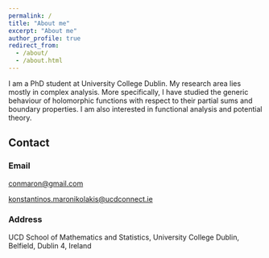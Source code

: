 ```yaml
---
permalink: /
title: "About me"
excerpt: "About me"
author_profile: true
redirect_from: 
  - /about/
  - /about.html
---
```


I am a PhD student at University College Dublin. 
My research area lies mostly in complex analysis. More specifically, I have studied the generic behaviour of holomorphic functions with respect to their partial sums and boundary properties. 
I am also interested in functional analysis and potential theory.

## Contact
### Email

conmaron@gmail.com

konstantinos.maronikolakis@ucdconnect.ie
### Address

UCD School of Mathematics and Statistics, University College Dublin, Belfield, Dublin 4, Ireland

